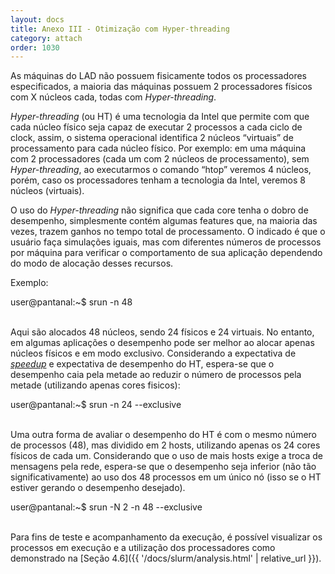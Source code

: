 ```yaml
---
layout: docs
title: Anexo III - Otimização com Hyper-threading
category: attach
order: 1030
---
```


As máquinas do LAD não possuem fisicamente todos os processadores especificados, a maioria das máquinas possuem 2 processadores físicos com X núcleos cada, todas com _Hyper-threading_.

_Hyper-threading_ (ou HT) é uma tecnologia da Intel que permite com que cada núcleo físico seja capaz de executar 2 processos a cada ciclo de clock, assim, o sistema operacional identifica 2 núcleos “virtuais” de processamento para cada núcleo físico. Por exemplo: em uma máquina com 2 processadores (cada um com 2 núcleos de processamento), sem _Hyper-threading_, ao executarmos o comando “htop” veremos 4 núcleos, porém, caso os processadores tenham a tecnologia da Intel, veremos 8 núcleos (virtuais).

O uso do _Hyper-threading_ não significa que cada core tenha o dobro de desempenho, simplesmente contém algumas features que, na maioria das vezes, trazem ganhos no tempo total de processamento. O indicado é que o usuário faça simulações iguais, mas com diferentes números de processos por máquina para verificar o comportamento de sua aplicação dependendo do modo de alocação desses recursos.

Exemplo:

<div class="code">
    user@pantanal:~$ srun -n 48
</div>

\
Aqui são alocados 48 núcleos, sendo 24 físicos e 24 virtuais. No entanto, em algumas aplicações o desempenho pode ser melhor ao alocar apenas núcleos físicos e em modo exclusivo. Considerando a expectativa de [_speedup_](https://en.wikipedia.org/wiki/Speedup) e expectativa de desempenho do HT, espera-se que o desempenho caia pela metade ao reduzir o número de processos pela metade (utilizando apenas cores fisicos):

<div class="code">
    user@pantanal:~$ srun -n 24 --exclusive
</div>

\
Uma outra forma de avaliar o desempenho do HT é com o mesmo número de processos (48), mas dividido em 2 hosts, utilizando apenas os 24 cores físicos de cada um. Considerando que o uso de mais hosts exige a troca de mensagens pela rede, espera-se que o desempenho seja inferior (não tão significativamente) ao uso dos 48 processos em um único nó (isso se o HT estiver gerando o desempenho desejado).

<div class="code">
    user@pantanal:~$ srun -N 2 -n 48 --exclusive
</div>

\
Para fins de teste e acompanhamento da execução, é possível visualizar os processos em execução e a utilização dos processadores como demonstrado na [Seção 4.6]({{ '/docs/slurm/analysis.html' | relative_url }}).